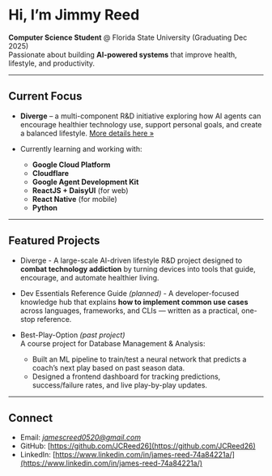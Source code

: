 # Hi, I’m Jimmy Reed  

**Computer Science Student** @ Florida State University (Graduating Dec 2025)  
Passionate about building **AI-powered systems** that improve health, lifestyle, and productivity.  

---

## Current Focus  

- **Diverge** – a multi-component R&D initiative exploring how AI agents can encourage healthier technology use, support personal goals, and create a balanced lifestyle. [More details here »](https://github.com/DivergeDev/.github)
  
- Currently learning and working with:  
  - **Google Cloud Platform**
  - **Cloudflare** 
  - **Google Agent Development Kit**  
  - **ReactJS + DaisyUI** (for web)  
  - **React Native** (for mobile)
  - **Python**

---

## Featured Projects  

- Diverge - A large-scale AI-driven lifestyle R&D project designed to **combat technology addiction** by turning devices into tools that guide, encourage, and automate healthier living.
  
- Dev Essentials Reference Guide *(planned)* - A developer-focused knowledge hub that explains **how to implement common use cases** across languages, frameworks, and CLIs — written as a practical, one-stop reference.
  
- Best-Play-Option *(past project)*  
  A course project for Database Management & Analysis:  
  - Built an ML pipeline to train/test a neural network that predicts a coach’s next play based on past season data.  
  - Designed a frontend dashboard for tracking predictions, success/failure rates, and live play-by-play updates.  

---

## Connect  

- Email: *jamescreed0520@gmail.com*
- GitHub: [https://github.com/JCReed26](https://github.com/JCReed26)
- LinkedIn: [https://www.linkedin.com/in/james-reed-74a84221a/](https://www.linkedin.com/in/james-reed-74a84221a/)


<!--
**JCReed26/JCReed26** is a ✨ _special_ ✨ repository because its `README.md` (this file) appears on your GitHub profile.

Here are some ideas to get you started:

- 🔭 I’m currently working on ...
- 🌱 I’m currently learning ...
- 👯 I’m looking to collaborate on ...
- 🤔 I’m looking for help with ...
- 💬 Ask me about ...
- 📫 How to reach me: ...
- 😄 Pronouns: ...
- ⚡ Fun fact: ...
-->
